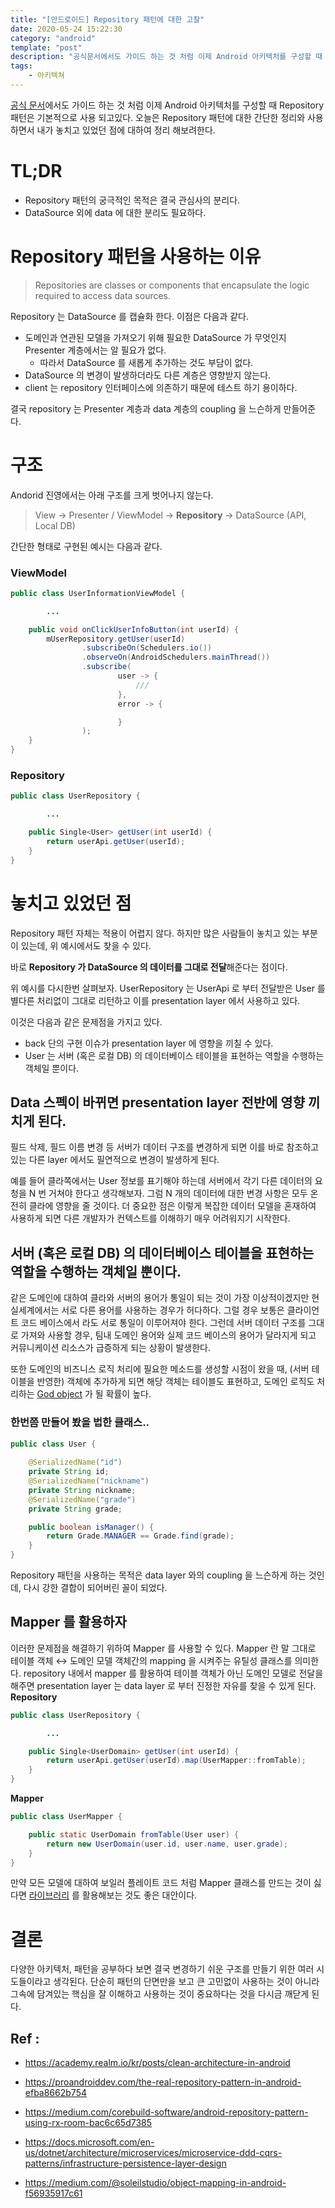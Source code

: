 ```yaml
---
title: "[안드로이드] Repository 패턴에 대한 고찰"
date: 2020-05-24 15:22:30
category: "android"
template: "post"
description: "공식문서에서도 가이드 하는 것 처럼 이제 Android 아키텍처를 구성할 때 Repository 패턴은 기본적으로 사용 되고있다."
tags: 
    - 아키텍쳐
---
```

[공식 문서](https://developer.android.com/jetpack/docs/guide?hl=ko#overview)에서도 가이드 하는 것 처럼 이제 Android 아키텍처를 구성할 때 Repository 패턴은 기본적으로 사용 되고있다. 오늘은 Repository 패턴에 대한 간단한 정리와 사용하면서 내가 놓치고 있었던 점에 대하여 정리 해보려한다.

# TL;DR

- Repository 패턴의 궁극적인 목적은 결국 관심사의 분리다.
- DataSource 외에 data 에 대한 분리도 필요하다.

# Repository 패턴을 사용하는 이유

> Repositories are classes or components that encapsulate the logic required to access data sources.

Repository 는 DataSource 를 캡슐화 한다. 이점은 다음과 같다.

- 도메인과 연관된 모델을 가져오기 위해 필요한 DataSource 가 무엇인지 Presenter 계층에서는 알 필요가 없다.
    - 따라서 DataSource 를 새롭게 추가하는 것도 부담이 없다.
- DataSource 의 변경이 발생하더라도 다른 계층은 영향받지 않는다.
- client 는 repository 인터페이스에 의존하기 때문에 테스트 하기 용이하다.

결국 repository 는 Presenter 계층과 data 계층의 coupling 을 느슨하게 만들어준다.

# 구조

Andorid 진영에서는 아래 구조를 크게 벗어나지 않는다.

> View → Presenter / ViewModel → **Repository** → DataSource (API, Local DB)

간단한 형태로 구현된 예시는 다음과 같다.

### ViewModel
```java
public class UserInformationViewModel {

		...

    public void onClickUserInfoButton(int userId) {
        mUserRepository.getUser(userId)
                .subscribeOn(Schedulers.io())
                .observeOn(AndroidSchedulers.mainThread())
                .subscribe(
                        user -> {
                            ///
                        },
                        error -> {

                        }
                );
    }
}
```

### Repository
```java
public class UserRepository {

		...

    public Single<User> getUser(int userId) {
        return userApi.getUser(userId);
    }
}
```

# 놓치고 있었던 점

Repository 패턴 자체는 적용이 어렵지 않다. 하지만 많은 사람들이 놓치고 있는 부분이 있는데, 위 예시에서도 찾을 수 있다.

바로 **Repository 가 DataSource 의 데이터를 그대로 전달**해준다는 점이다.

위 예시를 다시한번 살펴보자. UserRepository 는 UserApi 로 부터 전달받은 User 를 별다른 처리없이 그대로 리턴하고 이를 presentation layer 에서 사용하고 있다.

이것은 다음과 같은 문제점을 가지고 있다.

- back 단의 구현 이슈가 presentation layer 에 영향을 끼칠 수 있다.
- User 는 서버 (혹은 로컬 DB) 의 데이터베이스 테이블을 표현하는 역할을 수행하는 객체일 뿐이다.

## Data 스펙이 바뀌면 presentation layer 전반에 영향 끼치게 된다.

필드 삭제, 필드 이름 변경 등 서버가 데이터 구조를 변경하게 되면 이를 바로 참조하고 있는 다른 layer 에서도 필연적으로 변경이 발생하게 된다. 

예를 들어 클라쪽에서는 User 정보를 표기해야 하는데 서버에서 각기 다른 데이터의 요청을 N 번 거쳐야 한다고 생각해보자. 그럼 N 개의 데이터에 대한 변경 사항은 모두 온전히 클라에 영향을 줄 것이다. 더 중요한 점은 이렇게 복잡한 데이터 모델을 혼재하여 사용하게 되면 다른 개발자가 컨텍스트를 이해하기 매우 어려워지기 시작한다.

## 서버 (혹은 로컬 DB) 의 데이터베이스 테이블을 표현하는 역할을 수행하는 객체일 뿐이다.

같은 도메인에 대하여 클라와 서버의 용어가 통일이 되는 것이 가장 이상적이겠지만 현실세계에서는 서로 다른 용어를 사용하는 경우가 허다하다. 그럴 경우 보통은 클라이언트 코드 베이스에서 라도 서로 통일이 이루어져야 한다. 그런데 서버 데이터 구조를 그대로 가져와 사용할 경우, 팀내 도메인 용어와 실제 코드 베이스의 용어가 달라지게 되고 커뮤니케이션 리소스가 급증하게 되는 상황이 발생한다.

또한 도메인의 비즈니스 로직 처리에 필요한 메소드를 생성할 시점이 왔을 때, (서버 테이블을 반영한) 객체에 추가하게 되면 해당 객체는 테이블도 표현하고, 도메인 로직도 처리하는 [God object](https://en.wikipedia.org/wiki/God_object) 가 될 확률이 높다.

### 한번쯤 만들어 봤을 법한 클래스..
```java
public class User {
                
    @SerializedName("id")               
    private String id;                
    @SerializedName("nickname")               
    private String nickname;
    @SerializedName("grade")               
    private String grade;

    public boolean isManager() {
        return Grade.MANAGER == Grade.find(grade);
    }
}
```

Repository 패턴을 사용하는 목적은 data layer 와의 coupling 을 느슨하게 하는 것인데, 다시 강한 결합이 되어버린 꼴이 되었다.

## Mapper 를 활용하자

이러한 문제점을 해결하기 위하여 Mapper 를 사용할 수 있다. Mapper 란 말 그대로 테이블 객체 ↔ 도메인 모델 객체간의 mapping 을 시켜주는 유틸성 클래스를 의미한다. repository 내에서 mapper 를 활용하여 테이블 객체가 아닌 도메인 모델로 전달을 해주면 presentation layer 는 data layer 로 부터 진정한 자유를 찾을 수 있게 된다.
**Repository**
```java
public class UserRepository {

		...

    public Single<UserDomain> getUser(int userId) {
        return userApi.getUser(userId).map(UserMapper::fromTable);
    }
}
```
**Mapper**
```java
public class UserMapper {

    public static UserDomain fromTable(User user) {
        return new UserDomain(user.id, user.name, user.grade);
    }
}
```

만약 모든 모델에 대하여 보일러 플레이트 코드 처럼 Mapper 클래스를 만드는 것이 싫다면 [라이브러리](https://github.com/modelmapper/modelmapper) 를 활용해보는 것도 좋은 대안이다.

# 결론

다양한 아키텍처, 패턴을 공부하다 보면 결국 변경하기 쉬운 구조를 만들기 위한 여러 시도들이라고 생각된다. 단순히 패턴의 단면만을 보고 큰 고민없이 사용하는 것이 아니라 그속에 담겨있는 핵심을 잘 이해하고 사용하는 것이 중요하다는 것을 다시금 깨닫게 된다.

## Ref :

* https://academy.realm.io/kr/posts/clean-architecture-in-android

* https://proandroiddev.com/the-real-repository-pattern-in-android-efba8662b754

* https://medium.com/corebuild-software/android-repository-pattern-using-rx-room-bac6c65d7385

* https://docs.microsoft.com/en-us/dotnet/architecture/microservices/microservice-ddd-cqrs-patterns/infrastructure-persistence-layer-design

* https://medium.com/@soleilstudio/object-mapping-in-android-f56935917c61
